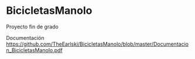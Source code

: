 # BicicletasManolo
Proyecto fin de grado

Documentación https://github.com/TheEarlski/BicicletasManolo/blob/master/Documentacion_BicicletasManolo.pdf
